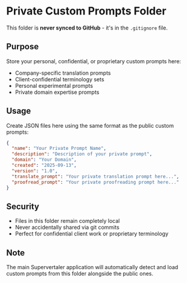# Private Custom Prompts Folder

This folder is **never synced to GitHub** - it's in the `.gitignore` file.

## Purpose
Store your personal, confidential, or proprietary custom prompts here:
- Company-specific translation prompts
- Client-confidential terminology sets
- Personal experimental prompts
- Private domain expertise prompts

## Usage
Create JSON files here using the same format as the public custom prompts:

```json
{
  "name": "Your Private Prompt Name",
  "description": "Description of your private prompt",
  "domain": "Your Domain",
  "created": "2025-09-13",
  "version": "1.0",
  "translate_prompt": "Your private translation prompt here...",
  "proofread_prompt": "Your private proofreading prompt here..."
}
```

## Security
- Files in this folder remain completely local
- Never accidentally shared via git commits
- Perfect for confidential client work or proprietary terminology

## Note
The main Supervertaler application will automatically detect and load custom prompts from this folder alongside the public ones.